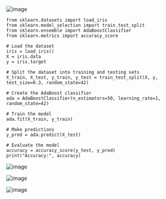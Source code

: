 ![image](https://user-images.githubusercontent.com/60442877/235332187-2863f143-463d-4a01-9e7b-51e5ea35dec7.png)

    from sklearn.datasets import load_iris
    from sklearn.model_selection import train_test_split
    from sklearn.ensemble import AdaBoostClassifier
    from sklearn.metrics import accuracy_score

    # Load the dataset
    iris = load_iris()
    X = iris.data
    y = iris.target

    # Split the dataset into training and testing sets
    X_train, X_test, y_train, y_test = train_test_split(X, y, test_size=0.3, random_state=42)

    # Create the AdaBoost classifier
    ada = AdaBoostClassifier(n_estimators=50, learning_rate=1, random_state=42)

    # Train the model
    ada.fit(X_train, y_train)

    # Make predictions
    y_pred = ada.predict(X_test)

    # Evaluate the model
    accuracy = accuracy_score(y_test, y_pred)
    print("Accuracy:", accuracy)

![image](https://user-images.githubusercontent.com/60442877/235332192-320b0d2a-ab6d-4aa2-b65d-cc734b01a9a3.png)

![image](https://user-images.githubusercontent.com/60442877/235332196-49660cca-6d8e-49cb-b122-dd1f281536b2.png)

![image](https://user-images.githubusercontent.com/60442877/235332715-7bd30ce7-bd83-4a03-9c57-b71288842e94.png)
